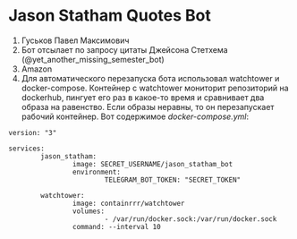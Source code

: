 # Jason Statham Quotes Bot
1) Гуськов Павел Максимович
2) Бот отсылает по запросу цитаты Джейсона Стетхема (@yet_another_missing_semester_bot)
3) Amazon
4) Для автоматического перезапуска бота использовал watchtower и docker-compose. Контейнер с watchtower мониторит репозиторий на dockerhub, пингует его раз в какое-то время и сравнивает два образа на равенство. Если образы неравны, то он перезапускает рабочий контейнер. Вот содержимое  _docker-compose.yml_:
```
version: "3"

services:
        jason_statham:
                image: SECRET_USERNAME/jason_statham_bot
                environment:
                        TELEGRAM_BOT_TOKEN: "SECRET_TOKEN"

        watchtower:
                image: containrrr/watchtower
                volumes:
                        - /var/run/docker.sock:/var/run/docker.sock
                command: --interval 10
```
